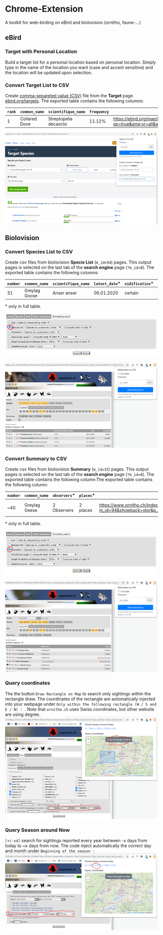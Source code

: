 # Chrome-Extension
A toolkit for web-birding on eBird and biolovision (ornitho, faune-...)

## eBird

### Target with Personal Location
Build a target list for a personal location based on personal location. Simply type in the name of the location you want (case and accent sensitive) and the location will be updated upon selection.

### Convert Target List to CSV
Create [comma-separeted value (CSV)](https://en.wikipedia.org/wiki/Comma-separated_values) file from the **Target** page [ebird.org/targets](https://ebird.org/targets). The exported table contains the following columns:

| `rank` | `common_name` | `scientifique_name` | `frequency` | `link_map` |
| ------------- | ------------- | ------------- | ------------- | ------------- |
| 1	 | Collared Dove 	 | Streptopelia decaocto	 | 11.12%	 | https://ebird.org/map/brant?gp=true&amp;yr=all&amp;env.minX=-5.144&amp;env.minY=41.334&amp;env.maxX=9.56&amp;env.maxY=51.093

![Export of Target list](https://github.com/Zoziologie/Chrome-Extension/blob/master/images/ExportTargetList.PNG?raw=true)


## Biolovision

### Convert Species List to CSV
Create csv files from biolovision **Specie List** (`m_id=94`) pages. This output pages is selected on the last tab of the **search engine** page (`?m_id=8`). The exported table contains the following columns:

| `number` | `common_name` | `scientifique_name` | `latest_date`* | `nidification`* | `link_observations`* | `link_stat`* | `link_info`* |
| ------------- | ------------- | ------------- | ------------- | ------------- | ------------- | ------------- | ------------- |
| 31 |	Greylag Goose |	Anser anser |	06.01.2020 |	certain |	https://www.ornitho.ch/index.php?m_id=94&showback=stor&p_c=5&p_cc=-1&sp_tg=1&sp_DateSynth=02.06.2020&sp_DChoice=offset&sp_DOffset=5&sp_SChoice=species&sp_S=60&sp_PChoice=canton&sp_cC=000100110000000000000011001001100000000000000000000&sp_FChoice=list&sp_FDisplay=DATE_PLACE_SPECIES&sp_DFormat=DESC	 | https://www.ornitho.ch/index.php?m_id=81&frmSpecies=60&sp_tg=1&showback=stor |	https://www.ornitho.ch/index.php?m_id=15&showback=stor&backlink=skip&frmSpecies=60&sp_tg=1

\* only in full table.

![Selection of summary](https://github.com/Zoziologie/Chrome-Extension/blob/master/images/search-engine-formating-2.PNG?raw=true)

![Export of species list](https://github.com/Zoziologie/Chrome-Extension/blob/master/images/SpeciesListoCSV.PNG?raw=true)

### Convert Summary to CSV
Create csv files from biolovision **Summary** (`m_id=32`) pages. This output pages is selected on the last tab of the **search engine** page (`?m_id=8`). The exported table contains the following column:The exported table contains the following column:

| `number` | `common_name` | `observers`* | `places`* | `link_observations`* | `link_stat`* | `link_info`* | `photo`* |
| ------------- | ------------- | ------------- | ------------- | ------------- | ------------- | ------------- | ------------- |
| ~40	| Greylag Geese	| 2 Observers	| 2 places	| https://www.ornitho.ch/index.php?m_id=94&showback=stor&p_c=5&p_cc=-1&sp_tg=1&sp_DateSynth=01.06.2020&sp_DChoice=range&sp_DFrom=01.06.2020&sp_DTo=01.06.2020&sp_SChoice=species&sp_S=60&sp_PChoice=canton&sp_cC=000100110000000000000011001001100000000000000000000&sp_FChoice=list&sp_FDisplay=DATE_PLACE_SPECIES&sp_DFormat=DESC	| https://www.ornitho.ch/index.php?m_id=81&frmSpecies=60&showback=stor&cDate=2020-06-01	| https://www.ornitho.ch/index.php?m_id=15&showback=stor&backlink=skip&y=2020&frmSpecies=60&sp_tg=1	

\* only in full table.

![Selection of species list](https://github.com/Zoziologie/Chrome-Extension/blob/master/images/search-engine-formating.PNG?raw=true)


![Export of summary](https://github.com/Zoziologie/Chrome-Extension/blob/master/images/SummarytoCSV.PNG?raw=true)


### Query coordinates
The the button `Draw Rectangle on Map` to search only sightings within the rectangle draw. The coordinates of the rectangle are automatically injected into your webpage under `Only within the following rectangle (W / S and E / N) : `. Note that `ornitho.ch` uses Swiss coordinates, but other website are using degree. 
![QueryCoordinate](https://github.com/Zoziologie/Chrome-Extension/blob/master/images/QueryCoordinates.PNG?raw=true)


### Query Season around Now
`[+/-xd]` search for sightings reported every year between -x days from today to +x days from now. The code inject automatically the correct day and month under `Beginning of the season :`
![QueryCoordinate](https://github.com/Zoziologie/Chrome-Extension/blob/master/images/QueryDate.PNG?raw=true)


